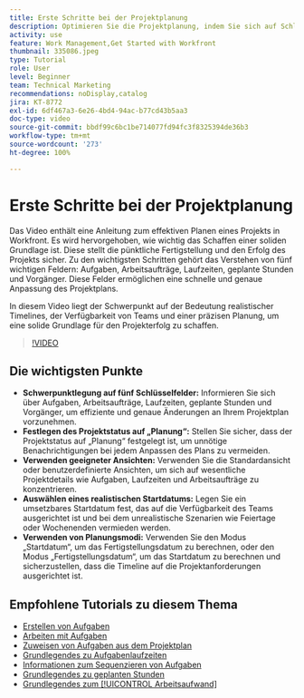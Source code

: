 ```yaml
---
title: Erste Schritte bei der Projektplanung
description: Optimieren Sie die Projektplanung, indem Sie sich auf Schlüsselfelder konzentrieren, den Status auf „Planung“ festlegen, geeignete Ansichten verwenden, realistische Startdaten auswählen und Planungsmodi für genaue Zeitpläne nutzen.
activity: use
feature: Work Management,Get Started with Workfront
thumbnail: 335086.jpeg
type: Tutorial
role: User
level: Beginner
team: Technical Marketing
recommendations: noDisplay,catalog
jira: KT-8772
exl-id: 6df467a3-6e26-4bd4-94ac-b77cd43b5aa3
doc-type: video
source-git-commit: bbdf99c6bc1be714077fd94fc3f8325394de36b3
workflow-type: tm+mt
source-wordcount: '273'
ht-degree: 100%

---
```


# Erste Schritte bei der Projektplanung

Das Video enthält eine Anleitung zum effektiven Planen eines Projekts in Workfront. Es wird hervorgehoben, wie wichtig das Schaffen einer soliden Grundlage ist. Diese stellt die pünktliche Fertigstellung und den Erfolg des Projekts sicher. Zu den wichtigsten Schritten gehört das Verstehen von fünf wichtigen Feldern: Aufgaben, Arbeitsaufträge, Laufzeiten, geplante Stunden und Vorgänger. Diese Felder ermöglichen eine schnelle und genaue Anpassung des Projektplans. 

In diesem Video liegt der Schwerpunkt auf der Bedeutung realistischer Timelines, der Verfügbarkeit von Teams und einer präzisen Planung, um eine solide Grundlage für den Projekterfolg zu schaffen. 

>[!VIDEO](https://video.tv.adobe.com/v/335086/?quality=12&learn=on&enablevpops=1)

## Die wichtigsten Punkte

* **Schwerpunktlegung auf fünf Schlüsselfelder:** Informieren Sie sich über Aufgaben, Arbeitsaufträge, Laufzeiten, geplante Stunden und Vorgänger, um effiziente und genaue Änderungen an Ihrem Projektplan vorzunehmen. 
* **Festlegen des Projektstatus auf „Planung“:** Stellen Sie sicher, dass der Projektstatus auf „Planung“ festgelegt ist, um unnötige Benachrichtigungen bei jedem Anpassen des Plans zu vermeiden. 
* **Verwenden geeigneter Ansichten:** Verwenden Sie die Standardansicht oder benutzerdefinierte Ansichten, um sich auf wesentliche Projektdetails wie Aufgaben, Laufzeiten und Arbeitsaufträge zu konzentrieren. 
* **Auswählen eines realistischen Startdatums:** Legen Sie ein umsetzbares Startdatum fest, das auf die Verfügbarkeit des Teams ausgerichtet ist und bei dem unrealistische Szenarien wie Feiertage oder Wochenenden vermieden werden.
* **Verwenden von Planungsmodi:** Verwenden Sie den Modus „Startdatum“, um das Fertigstellungsdatum zu berechnen, oder den Modus „Fertigstellungsdatum“, um das Startdatum zu berechnen und sicherzustellen, dass die Timeline auf die Projektanforderungen ausgerichtet ist. 



## Empfohlene Tutorials zu diesem Thema

* [Erstellen von Aufgaben](/help/manage-work/tasks/how-to-create-tasks.md)
* [Arbeiten mit Aufgaben](/help/manage-work/tasks/work-with-tasks.md)
* [Zuweisen von Aufgaben aus dem Projektplan](/help/manage-work/tasks/assign-tasks-from-the-project-plan.md)
* [Grundlegendes zu Aufgabenlaufzeiten](/help/manage-work/tasks/understand-task-durations.md)
* [Informationen zum Sequenzieren von Aufgaben](/help/manage-work/tasks/learn-to-sequence-tasks.md)
* [Grundlegendes zu geplanten Stunden](/help/manage-work/tasks/understand-planned-hours.md)
* [Grundlegendes zum [!UICONTROL Arbeitsaufwand]](/help/manage-work/tasks/understand-work-effort.md)
